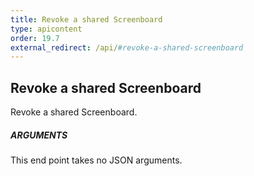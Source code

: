 ```yaml
---
title: Revoke a shared Screenboard
type: apicontent
order: 19.7
external_redirect: /api/#revoke-a-shared-screenboard
---
```


## Revoke a shared Screenboard

Revoke a shared Screenboard.

##### ARGUMENTS

This end point takes no JSON arguments.
